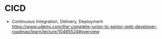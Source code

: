 # CICD
- Continuous Integration, Delivery, Deployment
https://www.udemy.com/the-complete-junior-to-senior-web-developer-roadmap/learn/lecture/10485524#overview
